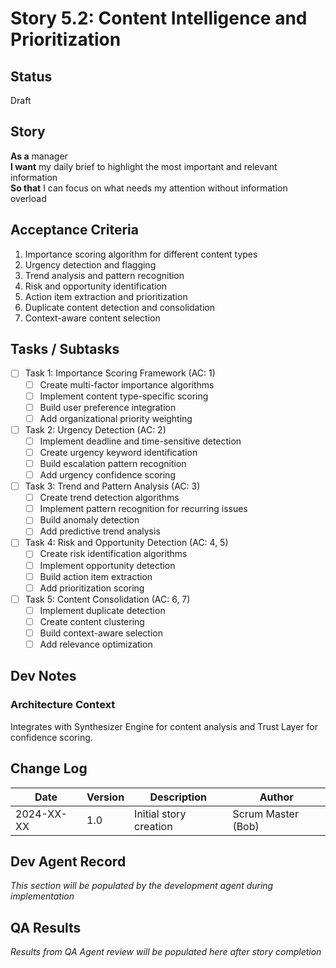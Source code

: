 # Story 5.2: Content Intelligence and Prioritization

## Status
Draft

## Story
**As a** manager  
**I want** my daily brief to highlight the most important and relevant information  
**So that** I can focus on what needs my attention without information overload

## Acceptance Criteria
1. Importance scoring algorithm for different content types
2. Urgency detection and flagging
3. Trend analysis and pattern recognition
4. Risk and opportunity identification
5. Action item extraction and prioritization
6. Duplicate content detection and consolidation
7. Context-aware content selection

## Tasks / Subtasks
- [ ] Task 1: Importance Scoring Framework (AC: 1)
  - [ ] Create multi-factor importance algorithms
  - [ ] Implement content type-specific scoring
  - [ ] Build user preference integration
  - [ ] Add organizational priority weighting
- [ ] Task 2: Urgency Detection (AC: 2)
  - [ ] Implement deadline and time-sensitive detection
  - [ ] Create urgency keyword identification
  - [ ] Build escalation pattern recognition
  - [ ] Add urgency confidence scoring
- [ ] Task 3: Trend and Pattern Analysis (AC: 3)
  - [ ] Create trend detection algorithms
  - [ ] Implement pattern recognition for recurring issues
  - [ ] Build anomaly detection
  - [ ] Add predictive trend analysis
- [ ] Task 4: Risk and Opportunity Detection (AC: 4, 5)
  - [ ] Create risk identification algorithms
  - [ ] Implement opportunity detection
  - [ ] Build action item extraction
  - [ ] Add prioritization scoring
- [ ] Task 5: Content Consolidation (AC: 6, 7)
  - [ ] Implement duplicate detection
  - [ ] Create content clustering
  - [ ] Build context-aware selection
  - [ ] Add relevance optimization

## Dev Notes
### Architecture Context
Integrates with Synthesizer Engine for content analysis and Trust Layer for confidence scoring.

## Change Log
| Date | Version | Description | Author |
|------|---------|-------------|---------|
| 2024-XX-XX | 1.0 | Initial story creation | Scrum Master (Bob) |

## Dev Agent Record
*This section will be populated by the development agent during implementation*

## QA Results
*Results from QA Agent review will be populated here after story completion*